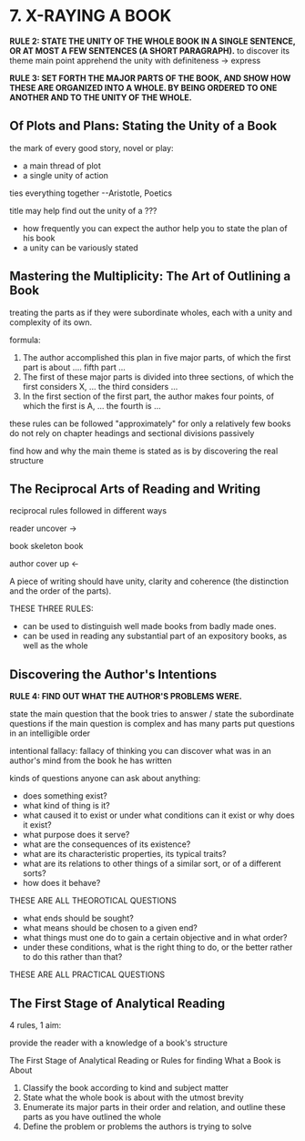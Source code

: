 # 7. X-RAYING A BOOK
__RULE 2: STATE THE UNITY OF THE WHOLE BOOK IN A SINGLE SENTENCE, OR AT MOST A FEW SENTENCES (A SHORT PARAGRAPH).__ to discover its theme main point apprehend the unity with definiteness -> express

__RULE 3: SET FORTH THE MAJOR PARTS OF THE BOOK, AND SHOW HOW THESE ARE ORGANIZED INTO A WHOLE. BY BEING ORDERED TO ONE ANOTHER AND TO THE UNITY OF THE WHOLE.__

## Of Plots and Plans: Stating the Unity of a Book
the mark of every good story, novel or play:

* a main thread of plot
* a single unity of action

ties everything together
--Aristotle, Poetics

title may help find out the unity of a ???

* how frequently you can expect the author help you to state the plan of his book
* a unity can be variously stated

## Mastering the Multiplicity: The Art of Outlining a Book

treating the parts as if they were subordinate wholes, each with a unity and complexity of its own.

formula:

1. The author accomplished this plan in five major parts, of which the first part is about .... fifth part ...
2. The first of these major parts is divided into three sections, of which the first considers X, ... the third considers ...
3. In the first section of the first part, the author makes four points, of which the first is A, ... the fourth is ...

these rules can be followed "approximately" for only a relatively few books
do not rely on chapter headings and sectional divisions passively

find how and why the main theme is stated as is by discovering the real structure

## The Reciprocal Arts of Reading and Writing
reciprocal rules followed in different ways

reader uncover ->

book skeleton     book

author cover up <-

A piece of writing should have unity, clarity and coherence (the distinction and the order of the parts).

THESE THREE RULES:

* can be used to distinguish well made books from badly made ones.
* can be used in reading any substantial part of an expository books, as well as the whole

## Discovering the Author's Intentions
__RULE 4: FIND OUT WHAT THE AUTHOR'S PROBLEMS WERE.__

state the main question that the book tries to answer / state the subordinate questions if the main question is complex and has many parts put questions in an intelligible order

intentional fallacy: fallacy of thinking you can discover what was in an author's mind from the book he has written

kinds of questions anyone can ask about anything:

* does something exist?
* what kind of thing is it?
* what caused it to exist or under what conditions can it exist or why does it exist?
* what purpose does it serve?
* what are the consequences of its existence?
* what are its characteristic properties, its typical traits?
* what are its relations to other things of a similar sort, or of a different sorts?
* how does it behave?

THESE ARE ALL THEOROTICAL QUESTIONS

* what ends should be sought?
* what means should be chosen to a given end?
* what things must one do to gain a certain objective and in what order?
* under these conditions, what is the right thing to do, or the better rather to do this rather than that?

THESE ARE ALL PRACTICAL QUESTIONS

## The First Stage of Analytical Reading
4 rules, 1 aim:

provide the reader with a knowledge of a book's structure

The First Stage of Analytical Reading or Rules for finding What a Book is About

1. Classify the book according to kind and subject matter
2. State what the whole book is about with the utmost brevity
3. Enumerate its major parts in their order and relation, and outline these parts as you have outlined the whole
4. Define the problem or problems the authors is trying to solve
